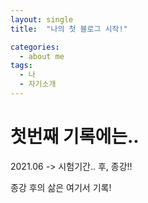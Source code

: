 ```yaml
---
layout: single
title:  "나의 첫 블로그 시작!"

categories:
  - about me
tags:
  - 나
  - 자기소개
---
```


# 첫번째 기록에는..

2021.06 -> 시험기간.. 후, 종강!! 

종강 후의 삶은 여기서 기록!

